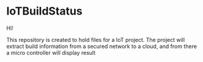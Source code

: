 # IoTBuildStatus

Hi!

This repository is created to hold files for a IoT project. The project will extract build information from a secured network to a cloud, and from there a micro controller will display result
